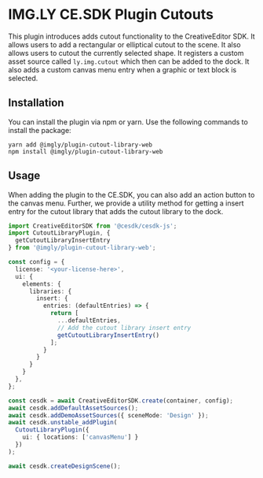 # IMG.LY CE.SDK Plugin Cutouts

This plugin introduces adds cutout functionality to the CreativeEditor SDK.
It allows users to add a rectangular or elliptical cutout to the scene. It also allows users to cutout the currently selected shape.
It registers a custom asset source called `ly.img.cutout` which then can be added to the dock.
It also adds a custom canvas menu entry when a graphic or text block is selected.

## Installation

You can install the plugin via npm or yarn. Use the following commands to install the package:

```
yarn add @imgly/plugin-cutout-library-web
npm install @imgly/plugin-cutout-library-web
```

## Usage

When adding the plugin to the CE.SDK, you can also add an action button to the canvas menu. Further, we provide a utility method for getting a insert entry for the cutout library that adds the cutout library to the dock.

```typescript
import CreativeEditorSDK from '@cesdk/cesdk-js';
import CutoutLibraryPlugin, {
  getCutoutLibraryInsertEntry
} from '@imgly/plugin-cutout-library-web';

const config = {
  license: '<your-license-here>',
  ui: {
    elements: {
      libraries: {
        insert: {
          entries: (defaultEntries) => {
            return [
              ...defaultEntries,
              // Add the cutout library insert entry
              getCutoutLibraryInsertEntry()
            ];
          }
        }
      }
    }
  },
};

const cesdk = await CreativeEditorSDK.create(container, config);
await cesdk.addDefaultAssetSources();
await cesdk.addDemoAssetSources({ sceneMode: 'Design' });
await cesdk.unstable_addPlugin(
  CutoutLibraryPlugin({
    ui: { locations: ['canvasMenu'] }
  })
);

await cesdk.createDesignScene();
```
